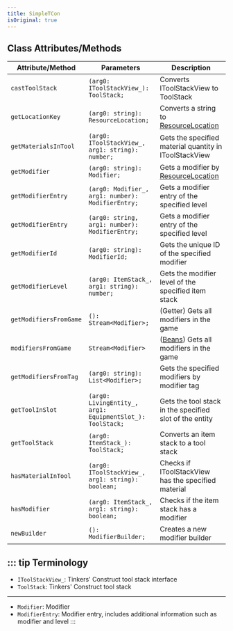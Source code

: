 ```yaml
---
title: SimpleTCon
isOriginal: true
---
```


## Class Attributes/Methods

| Attribute/Method       | Parameters                                                | Description                          |
| ---------------------- | --------------------------------------------------------- | ------------------------------------ |
| `castToolStack`        | `(arg0: IToolStackView_): ToolStack;`                     | Converts IToolStackView to ToolStack |
| `getLocationKey`       | `(arg0: string): ResourceLocation;`                       | Converts a string to [ResourceLocation] |
| `getMaterialsInTool`   | `(arg0: IToolStackView_, arg1: string): number;`          | Gets the specified material quantity in IToolStackView |
| `getModifier`          | `(arg0: string): Modifier;`                               | Gets a modifier by [ResourceLocation] |
| `getModifierEntry`     | `(arg0: Modifier_, arg1: number): ModifierEntry;`         | Gets a modifier entry of the specified level |
| `getModifierEntry`     | `(arg0: string, arg1: number): ModifierEntry;`            | Gets a modifier entry of the specified level |
| `getModifierId`        | `(arg0: string): ModifierId;`                             | Gets the unique ID of the specified modifier |
| `getModifierLevel`     | `(arg0: ItemStack_, arg1: string): number;`               | Gets the modifier level of the specified item stack |
| `getModifiersFromGame` | `(): Stream<Modifier>;`                                   | (Getter) Gets all modifiers in the game |
| `modifiersFromGame`    | `Stream<Modifier>`                                        | ([Beans]) Gets all modifiers in the game |
| `getModifiersFromTag`  | `(arg0: string): List<Modifier>;`                         | Gets the specified modifiers by modifier tag |
| `getToolInSlot`        | `(arg0: LivingEntity_, arg1: EquipmentSlot_): ToolStack;` | Gets the tool stack in the specified slot of the entity |
| `getToolStack`         | `(arg0: ItemStack_): ToolStack;`                          | Converts an item stack to a tool stack |
| `hasMaterialInTool`    | `(arg0: IToolStackView_, arg1: string): boolean;`         | Checks if IToolStackView has the specified material |
| `hasModifier`          | `(arg0: ItemStack_, arg1: string): boolean;`              | Checks if the item stack has a modifier |
| `newBuilder`           | `(): ModifierBuilder;`                                    | Creates a new modifier builder       |

::: tip Terminology
---
- `IToolStackView_`: Tinkers' Construct tool stack interface
- `ToolStack`: Tinkers' Construct tool stack
---
- `Modifier`: Modifier
- `ModifierEntry`: Modifier entry, includes additional information such as modifier and level
:::

[ResourceLocation]: https://minecraft.fandom.com/wiki/Resource_location
[Beans]: /tips/beans.md
